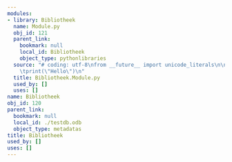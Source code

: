 ```yaml
---
modules:
- library: Bibliotheek
  name: Module.py
  obj_id: 121
  parent_link:
    bookmark: null
    local_id: Bibliotheek
    object_type: pythonlibraries
  source: "# coding: utf-8\nfrom __future__ import unicode_literals\n\ndef script():\n\
    \tprint(\"Hello\")\n"
  title: Bibliotheek.Module.py
  used_by: []
  uses: []
name: Bibliotheek
obj_id: 120
parent_link:
  bookmark: null
  local_id: ./testdb.odb
  object_type: metadatas
title: Bibliotheek
used_by: []
uses: []
---
```

